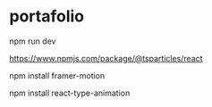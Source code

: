 # portafolio
 
npm run dev

https://www.npmjs.com/package/@tsparticles/react


npm install framer-motion

npm install react-type-animation
